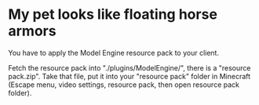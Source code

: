 # My pet looks like floating horse armors

You have to apply the Model Engine resource pack to your client.

Fetch the resource pack into "./plugins/ModelEngine/", there is a "resource pack.zip". Take that file, put it into your "resource pack" folder in Minecraft (Escape menu, video settings, resource pack, then open resource pack folder).

